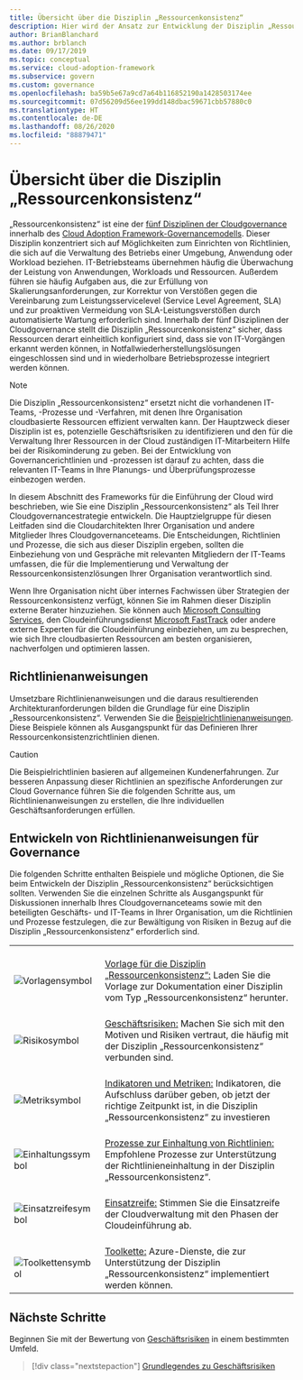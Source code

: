 ```yaml
---
title: Übersicht über die Disziplin „Ressourcenkonsistenz“
description: Hier wird der Ansatz zur Entwicklung der Disziplin „Ressourcenkonsistenz“ als Teil einer Cloudgovernancestrategie beschrieben.
author: BrianBlanchard
ms.author: brblanch
ms.date: 09/17/2019
ms.topic: conceptual
ms.service: cloud-adoption-framework
ms.subservice: govern
ms.custom: governance
ms.openlocfilehash: ba59b5e67a9cd7a64b116852190a1428503174ee
ms.sourcegitcommit: 07d56209d56ee199dd148dbac59671cbb57880c0
ms.translationtype: HT
ms.contentlocale: de-DE
ms.lasthandoff: 08/26/2020
ms.locfileid: "88879471"
---
```

# <a name="resource-consistency-discipline-overview"></a>Übersicht über die Disziplin „Ressourcenkonsistenz“

„Ressourcenkonsistenz“ ist eine der [fünf Disziplinen der Cloudgovernance](../governance-disciplines.md) innerhalb des [Cloud Adoption Framework-Governancemodells](../index.md). Dieser Disziplin konzentriert sich auf Möglichkeiten zum Einrichten von Richtlinien, die sich auf die Verwaltung des Betriebs einer Umgebung, Anwendung oder Workload beziehen. IT-Betriebsteams übernehmen häufig die Überwachung der Leistung von Anwendungen, Workloads und Ressourcen. Außerdem führen sie häufig Aufgaben aus, die zur Erfüllung von Skalierungsanforderungen, zur Korrektur von Verstößen gegen die Vereinbarung zum Leistungsservicelevel (Service Level Agreement, SLA) und zur proaktiven Vermeidung von SLA-Leistungsverstößen durch automatisierte Wartung erforderlich sind. Innerhalb der fünf Disziplinen der Cloudgovernance stellt die Disziplin „Ressourcenkonsistenz“ sicher, dass Ressourcen derart einheitlich konfiguriert sind, dass sie von IT-Vorgängen erkannt werden können, in Notfallwiederherstellungslösungen eingeschlossen sind und in wiederholbare Betriebsprozesse integriert werden können.

> [!NOTE]
> Die Disziplin „Ressourcenkonsistenz“ ersetzt nicht die vorhandenen IT-Teams, -Prozesse und -Verfahren, mit denen Ihre Organisation cloudbasierte Ressourcen effizient verwalten kann. Der Hauptzweck dieser Disziplin ist es, potenzielle Geschäftsrisiken zu identifizieren und den für die Verwaltung Ihrer Ressourcen in der Cloud zuständigen IT-Mitarbeitern Hilfe bei der Risikominderung zu geben. Bei der Entwicklung von Governancerichtlinien und -prozessen ist darauf zu achten, dass die relevanten IT-Teams in Ihre Planungs- und Überprüfungsprozesse einbezogen werden.

In diesem Abschnitt des Frameworks für die Einführung der Cloud wird beschrieben, wie Sie eine Disziplin „Ressourcenkonsistenz“ als Teil Ihrer Cloudgovernancestrategie entwickeln. Die Hauptzielgruppe für diesen Leitfaden sind die Cloudarchitekten Ihrer Organisation und andere Mitglieder Ihres Cloudgovernanceteams. Die Entscheidungen, Richtlinien und Prozesse, die sich aus dieser Disziplin ergeben, sollten die Einbeziehung von und Gespräche mit relevanten Mitgliedern der IT-Teams umfassen, die für die Implementierung und Verwaltung der Ressourcenkonsistenzlösungen Ihrer Organisation verantwortlich sind.

Wenn Ihre Organisation nicht über internes Fachwissen über Strategien der Ressourcenkonsistenz verfügt, können Sie im Rahmen dieser Disziplin externe Berater hinzuziehen. Sie können auch [Microsoft Consulting Services](https://www.microsoft.com/industry/services/consulting), den Cloudeinführungsdienst [Microsoft FastTrack](https://azure.microsoft.com/programs/azure-fasttrack) oder andere externe Experten für die Cloudeinführung einbeziehen, um zu besprechen, wie sich Ihre cloudbasierten Ressourcen am besten organisieren, nachverfolgen und optimieren lassen.

## <a name="policy-statements"></a>Richtlinienanweisungen

Umsetzbare Richtlinienanweisungen und die daraus resultierenden Architekturanforderungen bilden die Grundlage für eine Disziplin „Ressourcenkonsistenz“. Verwenden Sie die [Beispielrichtlinienanweisungen](./policy-statements.md). Diese Beispiele können als Ausgangspunkt für das Definieren Ihrer Ressourcenkonsistenzrichtlinien dienen.

> [!CAUTION]
> Die Beispielrichtlinien basieren auf allgemeinen Kundenerfahrungen. Zur besseren Anpassung dieser Richtlinien an spezifische Anforderungen zur Cloud Governance führen Sie die folgenden Schritte aus, um Richtlinienanweisungen zu erstellen, die Ihre individuellen Geschäftsanforderungen erfüllen.

## <a name="develop-governance-policy-statements"></a>Entwickeln von Richtlinienanweisungen für Governance

Die folgenden Schritte enthalten Beispiele und mögliche Optionen, die Sie beim Entwickeln der Disziplin „Ressourcenkonsistenz“ berücksichtigen sollten. Verwenden Sie die einzelnen Schritte als Ausgangspunkt für Diskussionen innerhalb Ihres Cloudgovernanceteams sowie mit den beteiligten Geschäfts- und IT-Teams in Ihrer Organisation, um die Richtlinien und Prozesse festzulegen, die zur Bewältigung von Risiken in Bezug auf die Disziplin „Ressourcenkonsistenz“ erforderlich sind.

|  |  |
|--|--|
| <br> ![Vorlagensymbol](../../_images/govern/process-template.png) | <br> [Vorlage für die Disziplin „Ressourcenkonsistenz“:](./template.md) Laden Sie die Vorlage zur Dokumentation einer Disziplin vom Typ „Ressourcenkonsistenz“ herunter. |
| <br> ![Risikosymbol](../../_images/govern/process-risks.png) | <br> [Geschäftsrisiken:](./business-risks.md) Machen Sie sich mit den Motiven und Risiken vertraut, die häufig mit der Disziplin „Ressourcenkonsistenz“ verbunden sind. |
| <br> ![Metriksymbol](../../_images/govern/process-metrics.png) | <br> [Indikatoren und Metriken:](./metrics-tolerance.md) Indikatoren, die Aufschluss darüber geben, ob jetzt der richtige Zeitpunkt ist, in die Disziplin „Ressourcenkonsistenz“ zu investieren |
| <br> ![Einhaltungssymbol](../../_images/govern/process-enforce.png) | <br> [Prozesse zur Einhaltung von Richtlinien:](./compliance-processes.md) Empfohlene Prozesse zur Unterstützung der Richtlinieneinhaltung in der Disziplin „Ressourcenkonsistenz“. |
| <br> ![Einsatzreifesymbol](../../_images/govern/process-maturity.png) | <br> [Einsatzreife:](./discipline-improvement.md) Stimmen Sie die Einsatzreife der Cloudverwaltung mit den Phasen der Cloudeinführung ab.  |
| <br> ![Toolkettensymbol](../../_images/govern/process-toolchain.png) | <br> [Toolkette:](./toolchain.md) Azure-Dienste, die zur Unterstützung der Disziplin „Ressourcenkonsistenz“ implementiert werden können. |

## <a name="next-steps"></a>Nächste Schritte

Beginnen Sie mit der Bewertung von [Geschäftsrisiken](./business-risks.md) in einem bestimmten Umfeld.

> [!div class="nextstepaction"]
> [Grundlegendes zu Geschäftsrisiken](./business-risks.md)
